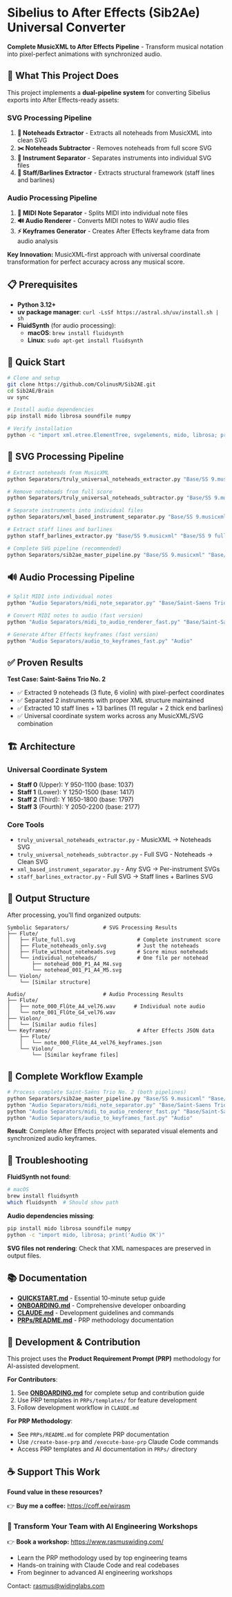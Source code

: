 # Sibelius to After Effects (Sib2Ae) Universal Converter

**Complete MusicXML to After Effects Pipeline** - Transform musical notation into pixel-perfect animations with synchronized audio.

## 🎼 What This Project Does

This project implements a **dual-pipeline system** for converting Sibelius exports into After Effects-ready assets:

### SVG Processing Pipeline
1. **📝 Noteheads Extractor** - Extracts all noteheads from MusicXML into clean SVG
2. **✂️ Noteheads Subtractor** - Removes noteheads from full score SVG  
3. **🎯 Instrument Separator** - Separates instruments into individual SVG files
4. **📐 Staff/Barlines Extractor** - Extracts structural framework (staff lines and barlines)

### Audio Processing Pipeline
1. **🎵 MIDI Note Separator** - Splits MIDI into individual note files
2. **🔊 Audio Renderer** - Converts MIDI notes to WAV audio files
3. **⚡ Keyframes Generator** - Creates After Effects keyframe data from audio analysis

**Key Innovation:** MusicXML-first approach with universal coordinate transformation for perfect accuracy across any musical score.

## 📋 Prerequisites

- **Python 3.12+**
- **uv package manager**: `curl -LsSf https://astral.sh/uv/install.sh | sh`
- **FluidSynth** (for audio processing):
  - **macOS**: `brew install fluidsynth`
  - **Linux**: `sudo apt-get install fluidsynth`

## 🚀 Quick Start

```bash
# Clone and setup
git clone https://github.com/ColinusM/Sib2AE.git
cd Sib2AE/Brain
uv sync

# Install audio dependencies
pip install mido librosa soundfile numpy

# Verify installation
python -c "import xml.etree.ElementTree, svgelements, mido, librosa; print('✅ All dependencies OK')"
```

## 🎼 SVG Processing Pipeline

```bash
# Extract noteheads from MusicXML
python Separators/truly_universal_noteheads_extractor.py "Base/SS 9.musicxml"

# Remove noteheads from full score
python Separators/truly_universal_noteheads_subtractor.py "Base/SS 9.musicxml" "Base/SS 9 full.svg"

# Separate instruments into individual files
python Separators/xml_based_instrument_separator.py "Base/SS 9.musicxml" "Base/SS 9 full.svg" "output"

# Extract staff lines and barlines
python staff_barlines_extractor.py "Base/SS 9.musicxml" "Base/SS 9 full.svg"

# Complete SVG pipeline (recommended)
python Separators/sib2ae_master_pipeline.py "Base/SS 9.musicxml" "Base/SS 9 full.svg"
```

## 🔊 Audio Processing Pipeline

```bash
# Split MIDI into individual notes
python "Audio Separators/midi_note_separator.py" "Base/Saint-Saens Trio No 2.mid"

# Convert MIDI notes to audio (fast version)
python "Audio Separators/midi_to_audio_renderer_fast.py" "Base/Saint-Saens Trio No 2_individual_notes"

# Generate After Effects keyframes (fast version)
python "Audio Separators/audio_to_keyframes_fast.py" "Audio"
```

## ✅ Proven Results

**Test Case: Saint-Saëns Trio No. 2** 
- ✅ Extracted 9 noteheads (3 flute, 6 violin) with pixel-perfect coordinates
- ✅ Separated 2 instruments with proper XML structure maintained
- ✅ Extracted 10 staff lines + 13 barlines (11 regular + 2 thick end barlines)
- ✅ Universal coordinate system works across any MusicXML/SVG combination

## 🏗️ Architecture

### Universal Coordinate System
- **Staff 0** (Upper): Y 950-1100 (base: 1037)
- **Staff 1** (Lower): Y 1250-1500 (base: 1417) 
- **Staff 2** (Third): Y 1650-1800 (base: 1797)
- **Staff 3** (Fourth): Y 2050-2200 (base: 2177)

### Core Tools
- `truly_universal_noteheads_extractor.py` - MusicXML → Noteheads SVG
- `truly_universal_noteheads_subtractor.py` - Full SVG - Noteheads → Clean SVG
- `xml_based_instrument_separator.py` - Any SVG → Per-instrument SVGs
- `staff_barlines_extractor.py` - Full SVG → Staff lines + Barlines SVG

## 📁 Output Structure

After processing, you'll find organized outputs:

```
Symbolic Separators/           # SVG Processing Results
├── Flute/
│   ├── Flute_full.svg                    # Complete instrument score
│   ├── Flute_noteheads_only.svg          # Just the noteheads
│   ├── Flute_without_noteheads.svg       # Score minus noteheads
│   └── individual_noteheads/             # One file per notehead
│       ├── notehead_000_P1_A4_M4.svg
│       └── notehead_001_P1_A4_M5.svg
└── Violon/
    └── [Similar structure]

Audio/                         # Audio Processing Results
├── Flute/
│   ├── note_000_Flûte_A4_vel76.wav      # Individual note audio
│   └── note_001_Flûte_G4_vel76.wav
├── Violon/
│   └── [Similar audio files]
└── Keyframes/                            # After Effects JSON data
    ├── Flute/
    │   └── note_000_Flûte_A4_vel76_keyframes.json
    └── Violon/
        └── [Similar keyframe files]
```

## 🎯 Complete Workflow Example

```bash
# Process complete Saint-Saëns Trio No. 2 (both pipelines)
python Separators/sib2ae_master_pipeline.py "Base/SS 9.musicxml" "Base/SS 9 full.svg"
python "Audio Separators/midi_note_separator.py" "Base/Saint-Saens Trio No 2.mid"
python "Audio Separators/midi_to_audio_renderer_fast.py" "Base/Saint-Saens Trio No 2_individual_notes"
python "Audio Separators/audio_to_keyframes_fast.py" "Audio"
```

**Result**: Complete After Effects project with separated visual elements and synchronized audio keyframes.

## 🔧 Troubleshooting

**FluidSynth not found**:
```bash
# macOS
brew install fluidsynth
which fluidsynth  # Should show path
```

**Audio dependencies missing**:
```bash
pip install mido librosa soundfile numpy
python -c "import mido, librosa; print('Audio OK')"
```

**SVG files not rendering**: Check that XML namespaces are preserved in output files.

## 📚 Documentation

- **[QUICKSTART.md](QUICKSTART.md)** - Essential 10-minute setup guide
- **[ONBOARDING.md](ONBOARDING.md)** - Comprehensive developer onboarding
- **[CLAUDE.md](CLAUDE.md)** - Development guidelines and commands
- **[PRPs/README.md](PRPs/README.md)** - PRP methodology documentation

## 🚀 Development & Contribution

This project uses the **Product Requirement Prompt (PRP)** methodology for AI-assisted development. 

**For Contributors**:
1. See **[ONBOARDING.md](ONBOARDING.md)** for complete setup and contribution guide
2. Use PRP templates in `PRPs/templates/` for feature development
3. Follow development workflow in `CLAUDE.md`

**For PRP Methodology**:
- See `PRPs/README.md` for complete PRP documentation
- Use `/create-base-prp` and `/execute-base-prp` Claude Code commands
- Access PRP templates and AI documentation in `PRPs/` directory

## ☕ Support This Work

**Found value in these resources?**

👉 **Buy me a coffee:** https://coff.ee/wirasm

### 🎯 Transform Your Team with AI Engineering Workshops

👉 **Book a workshop:** https://www.rasmuswiding.com/

- Learn the PRP methodology used by top engineering teams
- Hands-on training with Claude Code and real codebases
- From beginner to advanced AI engineering workshops

Contact: rasmus@widinglabs.com
